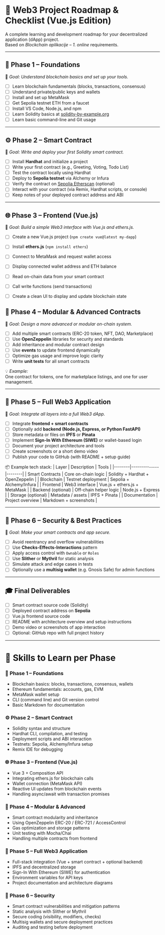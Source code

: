 # 🧭 Web3 Project Roadmap & Checklist (Vue.js Edition)

A complete learning and development roadmap for your decentralized application (dApp) project.  
Based on *Blockchain aplikacije – 1. online* requirements.

---

## 🧱 Phase 1 – Foundations
🎯 *Goal: Understand blockchain basics and set up your tools.*

- [ ] Learn blockchain fundamentals (blocks, transactions, consensus)
- [ ] Understand private/public keys and wallets
- [ ] Install and set up MetaMask
- [ ] Get Sepolia testnet ETH from a faucet
- [ ] Install VS Code, Node.js, and npm
- [ ] Learn Solidity basics at [solidity-by-example.org](https://solidity-by-example.org)
- [ ] Learn basic command-line and Git usage

---

## ⚙️ Phase 2 – Smart Contract
🎯 *Goal: Write and deploy your first Solidity smart contract.*

- [ ] Install **Hardhat** and initialize a project
- [ ] Write your first contract (e.g., Greeting, Voting, Todo List)
- [ ] Test the contract locally using Hardhat
- [ ] Deploy to **Sepolia testnet** via Alchemy or Infura
- [ ] Verify the contract on [Sepolia Etherscan](https://sepolia.etherscan.io) (optional)
- [ ] Interact with your contract (via Remix, Hardhat scripts, or console)
- [ ] Keep notes of your deployed contract address and ABI

---

## 🌐 Phase 3 – Frontend (Vue.js)
🎯 *Goal: Build a simple Web3 interface with Vue.js and ethers.js.*

- [ ] Create a new Vue.js project (`npm create vue@latest my-dapp`)
- [ ] Install **ethers.js** (`npm install ethers`)
- [ ] Connect to MetaMask and request wallet access
- [ ] Display connected wallet address and ETH balance
- [ ] Read on-chain data from your smart contract
- [ ] Call write functions (send transactions)
- [ ] Create a clean UI to display and update blockchain state


## 🧩 Phase 4 – Modular & Advanced Contracts
🎯 *Goal: Design a more advanced or modular on-chain system.*

- [ ] Add multiple smart contracts (ERC-20 token, NFT, DAO, Marketplace)
- [ ] Use **OpenZeppelin** libraries for security and standards
- [ ] Add inheritance and modular contract design
- [ ] Use **events** to update frontend dynamically
- [ ] Optimize gas usage and improve logic clarity
- [ ] Write **unit tests** for all smart contracts

💡 *Example:*  
One contract for tokens, one for marketplace listings, and one for user management.

---

## 🚀 Phase 5 – Full Web3 Application
🎯 *Goal: Integrate all layers into a full Web3 dApp.*

- [ ] Integrate **frontend + smart contracts**
- [ ] Optionally add **backend (Node.js, Express, or Python FastAPI)**
- [ ] Store metadata or files on **IPFS** or **Pinata**
- [ ] Implement **Sign-In With Ethereum (SIWE)** or wallet-based login
- [ ] Document your project architecture and tools
- [ ] Create screenshots or a short demo video
- [ ] Publish your code to GitHub (with README + setup guide)

📦 Example tech stack:
| Layer | Description | Tools |
|--------|--------------|--------|
| Smart Contracts | Core on-chain logic | Solidity + Hardhat + OpenZeppelin |
| Blockchain | Testnet deployment | Sepolia + Alchemy/Infura |
| Frontend | Web3 interface | Vue.js + ethers.js + MetaMask |
| Backend (optional) | Off-chain helper logic | Node.js + Express |
| Storage (optional) | Metadata / assets | IPFS + Pinata |
| Documentation | Project overview | Markdown + screenshots |

---

## 🔐 Phase 6 – Security & Best Practices
🎯 *Goal: Make your smart contracts and app secure.*

- [ ] Avoid reentrancy and overflow vulnerabilities
- [ ] Use **Checks-Effects-Interactions** pattern
- [ ] Apply access control with `Ownable` or `Roles`
- [ ] Use **Slither** or **Mythril** for static analysis
- [ ] Simulate attack and edge cases in tests
- [ ] Optionally use a **multisig wallet** (e.g. Gnosis Safe) for admin functions

---

## 🎓 Final Deliverables
- [ ] Smart contract source code (Solidity)
- [ ] Deployed contract address on **Sepolia**
- [ ] Vue.js frontend source code
- [ ] README with architecture overview and setup instructions
- [ ] Demo video or screenshots of app interaction
- [ ] Optional: GitHub repo with full project history

---

# 🧠 Skills to Learn per Phase

### 🧱 **Phase 1 – Foundations**
- Blockchain basics: blocks, transactions, consensus, wallets  
- Ethereum fundamentals: accounts, gas, EVM  
- MetaMask wallet setup  
- CLI (command line) and Git version control  
- Basic Markdown for documentation  

### ⚙️ **Phase 2 – Smart Contract**
- Solidity syntax and structure  
- Hardhat CLI, compilation, and testing  
- Deployment scripts and ABI interaction  
- Testnets: Sepolia, Alchemy/Infura setup  
- Remix IDE for debugging  

### 🌐 **Phase 3 – Frontend (Vue.js)**
- Vue 3 + Composition API  
- Integrating ethers.js for blockchain calls  
- Wallet connection (MetaMask API)  
- Reactive UI updates from blockchain events  
- Handling async/await with transaction promises  

### 🧩 **Phase 4 – Modular & Advanced**
- Smart contract modularity and inheritance  
- Using OpenZeppelin ERC-20 / ERC-721 / AccessControl  
- Gas optimization and storage patterns  
- Unit testing with Mocha/Chai  
- Handling multiple contracts from frontend  

### 🚀 **Phase 5 – Full Web3 Application**
- Full-stack integration (Vue + smart contract + optional backend)  
- IPFS and decentralized storage  
- Sign-In With Ethereum (SIWE) for authentication  
- Environment variables for API keys  
- Project documentation and architecture diagrams  

### 🔐 **Phase 6 – Security**
- Smart contract vulnerabilities and mitigation patterns  
- Static analysis with Slither or Mythril  
- Secure coding (visibility, modifiers, checks)  
- Multisig wallets and secure deployment practices  
- Auditing and testing before deployment  